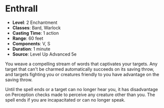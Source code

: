 # Enthrall

- **Level**: 2 Enchantment
- **Classes**: Bard, Warlock
- **Casting Time**: 1 action
- **Range**: 60 feet
- **Components**: V, S
- **Duration**: 1 minute
- **Source**: Level Up Advanced 5e

You weave a compelling stream of words that captivates your targets. Any target that can't be charmed automatically succeeds on its saving throw, and targets fighting you or creatures friendly to you have advantage on the saving throw.

Until the spell ends or a target can no longer hear you, it has disadvantage on Perception checks made to perceive any creature other than you. The spell ends if you are incapacitated or can no longer speak.

